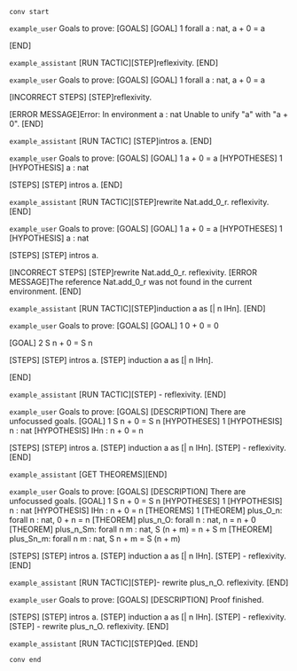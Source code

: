 `conv start`

`example_user`
Goals to prove:
[GOALS]
[GOAL] 1
forall a : nat, a + 0 = a

[END]


`example_assistant`
[RUN TACTIC][STEP]reflexivity.
[END]


`example_user`
Goals to prove:
[GOALS]
[GOAL] 1
forall a : nat, a + 0 = a

[INCORRECT STEPS]
[STEP]reflexivity.

[ERROR MESSAGE]Error: In environment
a : nat
Unable to unify "a" with "a + 0".
[END]



`example_assistant`
[RUN TACTIC]
[STEP]intros a.
[END]


`example_user`
Goals to prove:
[GOALS]
[GOAL] 1
a + 0 = a
[HYPOTHESES] 1
[HYPOTHESIS] a : nat

[STEPS]
[STEP] intros a.
[END]


`example_assistant`
[RUN TACTIC][STEP]rewrite Nat.add_0_r. reflexivity.
[END]


`example_user`
Goals to prove:
[GOALS]
[GOAL] 1
a + 0 = a
[HYPOTHESES] 1
[HYPOTHESIS] a : nat

[STEPS]
[STEP] intros a.

[INCORRECT STEPS]
[STEP]rewrite Nat.add_0_r. reflexivity.
[ERROR MESSAGE]The reference Nat.add_0_r was not found in the current environment.
[END]


`example_assistant`
[RUN TACTIC][STEP]induction a as [| n IHn].
[END]

`example_user`
Goals to prove:
[GOALS]
[GOAL] 1
0 + 0 = 0

[GOAL] 2
S n + 0 = S n

[STEPS]
[STEP] intros a.
[STEP] induction a as [| n IHn].

[END]

`example_assistant`
[RUN TACTIC][STEP] - reflexivity.
[END]

`example_user`
Goals to prove:
[GOALS]
[DESCRIPTION] There are unfocussed goals.
[GOAL] 1
S n + 0 = S n
[HYPOTHESES] 1
[HYPOTHESIS] n : nat
[HYPOTHESIS] IHn : n + 0 = n

[STEPS]
[STEP] intros a.
[STEP] induction a as [| n IHn].
[STEP] - reflexivity.
[END]


`example_assistant`
[GET THEOREMS][END]

`example_user`
Goals to prove:
[GOALS]
[DESCRIPTION] There are unfocussed goals.
[GOAL] 1
S n + 0 = S n
[HYPOTHESES] 1
[HYPOTHESIS] n : nat
[HYPOTHESIS] IHn : n + 0 = n
[THEOREMS] 1
[THEOREM] plus_O_n: forall n : nat, 0 + n = n
[THEOREM] plus_n_O: forall n : nat, n = n + 0
[THEOREM] plus_n_Sm: forall n m : nat, S (n + m) = n + S m
[THEOREM] plus_Sn_m: forall n m : nat, S n + m = S (n + m)

[STEPS]
[STEP] intros a.
[STEP] induction a as [| n IHn].
[STEP] - reflexivity.
[END]

`example_assistant`
[RUN TACTIC][STEP]- rewrite plus_n_O. reflexivity.
[END]

`example_user`
Goals to prove:
[GOALS]
[DESCRIPTION] Proof finished.

[STEPS]
[STEP] intros a.
[STEP] induction a as [| n IHn].
[STEP] - reflexivity.
[STEP] - rewrite plus_n_O. reflexivity.
[END]

`example_assistant`
[RUN TACTIC][STEP]Qed.
[END]

`conv end`